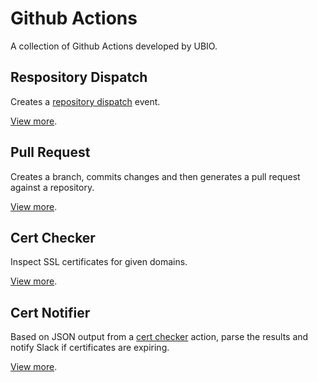 # Github Actions

A collection of Github Actions developed by UBIO.

## Respository Dispatch

Creates a [repository dispatch](https://help.github.com/en/actions/reference/events-that-trigger-workflows#external-events-repository_dispatch) event.

[View more](./repository-dispatch).

## Pull Request

Creates a branch, commits changes and then generates a pull request against a repository.

[View more](./pull-request).

## Cert Checker

Inspect SSL certificates for given domains.

[View more](./cert-checker).

## Cert Notifier

Based on JSON output from a [cert checker](./cert-checker) action, parse the results and notify Slack if certificates are expiring.

[View more](./cert-notifier).
